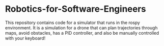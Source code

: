 # Robotics-for-Software-Engineers
This repository contains code for a simulator that runs in the rospy environment. It is a simulation for a drone that can plan trajectories through maps, avoid obstacles, has a PID controller, and also be manually controlled with your keyboard!

